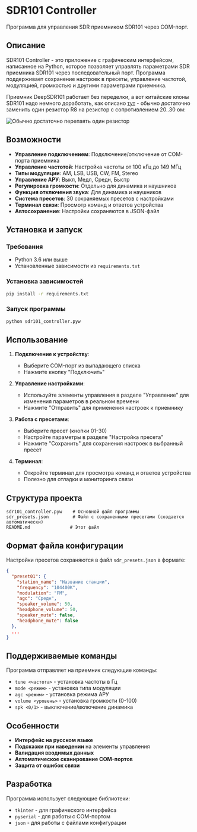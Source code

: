 # SDR101 Controller

Программа для управления SDR приемником SDR101 через COM-порт.

## Описание

SDR101 Controller - это приложение с графическим интерфейсом, написанное на Python, которое позволяет управлять параметрами SDR приемника SDR101 через последовательный порт. Программа поддерживает сохранение настроек в пресеты, управление частотой, модуляцией, громкостью и другими параметрами приемника.

Приемник DeepSDR101 работает без переделки, а вот китайские клоны SDR101 надо немного доработать, как описано [тут](https://swling.ru/2025/05/13/%D0%B4%D0%BE%D1%80%D0%B0%D0%B1%D0%BE%D1%82%D0%BA%D0%B0-deepsdr-101-clone-%D0%B4%D0%BE-%D0%BE%D1%80%D0%B8%D0%B3%D0%B8%D0%BD%D0%B0%D0%BB%D0%B0/) - обычно достаточно заменить один резистор R8 на резистор с сопротивлением 20..30 ом:

![Обычно достаточно перепаять один резистор](https://raw.githubusercontent.com/CheshirCa/SDR101_Controller/refs/heads/main/SDR101_Clone_Modify.jpg)

## Возможности

- **Управление подключением**: Подключение/отключение от COM-порта приемника
- **Управление частотой**: Настройка частоты от 100 кГц до 149 МГц
- **Типы модуляции**: AM, LSB, USB, CW, FM, Stereo
- **Управление АРУ**: Выкл, Медл, Средн, Быстр
- **Регулировка громкости**: Отдельно для динамика и наушников
- **Функция отключения звука**: Для динамика и наушников
- **Система пресетов**: 30 сохраняемых пресетов с настройками
- **Терминал связи**: Просмотр команд и ответов устройства
- **Автосохранение**: Настройки сохраняются в JSON-файл

## Установка и запуск

### Требования

- Python 3.6 или выше
- Установленные зависимости из `requirements.txt`

### Установка зависимостей

```bash
pip install -r requirements.txt
```

### Запуск программы

```bash
python sdr101_controller.pyw
```

## Использование

1. **Подключение к устройству**:
   - Выберите COM-порт из выпадающего списка
   - Нажмите кнопку "Подключить"

2. **Управление настройками**:
   - Используйте элементы управления в разделе "Управление" для изменения параметров в реальном времени
   - Нажмите "Отправить" для применения настроек к приемнику

3. **Работа с пресетами**:
   - Выберите пресет (кнопки 01-30)
   - Настройте параметры в разделе "Настройка пресета"
   - Нажмите "Сохранить" для сохранения настроек в выбранный пресет

4. **Терминал**:
   - Откройте терминал для просмотра команд и ответов устройства
   - Полезно для отладки и мониторинга связи

## Структура проекта

```
sdr101_controller.pyw    # Основной файл программы
sdr_presets.json         # Файл с сохраненными пресетами (создается автоматически)
README.md               # Этот файл
```

## Формат файла конфигурации

Настройки пресетов сохраняются в файл `sdr_presets.json` в формате:

```json
{
  "preset01": {
    "station_name": "Название станции",
    "frequency": "104400K",
    "modulation": "FM",
    "agc": "Средн",
    "speaker_volume": 50,
    "headphone_volume": 50,
    "speaker_mute": false,
    "headphone_mute": false
  },
  ...
}
```

## Поддерживаемые команды

Программа отправляет на приемник следующие команды:
- `tune <частота>` - установка частоты в Гц
- `mode <режим>` - установка типа модуляции
- `agc <режим>` - установка режима АРУ
- `volume <уровень>` - установка громкости (0-100)
- `spk <0/1>` - выключение/включение динамика

## Особенности

- **Интерфейс на русском языке**
- **Подсказки при наведении** на элементы управления
- **Валидация вводимых данных**
- **Автоматическое сканирование COM-портов**
- **Защита от ошибок связи**

## Разработка

Программа использует следующие библиотеки:
- `tkinter` - для графического интерфейса
- `pyserial` - для работы с COM-портом
- `json` - для работы с файлами конфигурации

